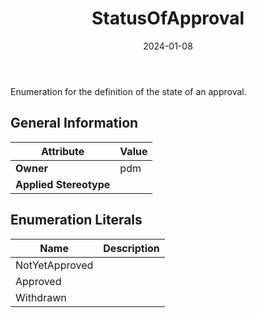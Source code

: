 ﻿---
title: StatusOfApproval
toc: false
type: specs
date: "2024-01-08"
draft: false
specification: VEC
version: 2.1.0
documentType: "Recommendation"
elementType: Class
classes:
  - StatusOfApproval
menu_name: vec-2.1.0
---
<p>Enumeration for the definition of the state of an approval. </p>

## General Information

| Attribute               | Value |
|-------------------------|-------|
| **Owner**               | pdm |
| **Applied Stereotype**  |   |

## Enumeration Literals
| Name          | **Description** |
|---------------|-----------------|
| NotYetApproved |  |
| Approved |  |
| Withdrawn |  |
